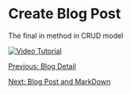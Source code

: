 # Create Blog Post
The final in method in CRUD model

[![Video Tutorial](https://raw.githubusercontent.com/freenit-framework/frontend-tutorial/step/10/screenshot.png)](https://www.youtube.com/watch?v=xNThw3MwiOo&list=PLpeJ1COhO5ak9X3UE85mlFZrrIxiPynKy&index=10)

[Previous: Blog Detail](https://github.com/freenit-framework/frontend-tutorial/tree/step/09)

[Next: Blog Post and MarkDown](https://github.com/freenit-framework/frontend-tutorial/tree/step/11)
